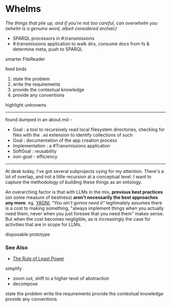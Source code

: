 # Whelms

*The things that pile up, and if you're not too careful, can overwhelm you (whelm is a genuine word, albeit considered archaic)*

* SPARQL processors in #:transmissions
* #:transmissions application to walk dirs, consume docs from fs & determine meta, push to SPARQL

smarter FileReader

feed birds

1. state the problem
2. write the requirements
3. provide the contextual knowledge
4. provide any conventions

highlight unknowns

---
found dumped in an about.md -
- Goal : a tool to recursively read local filesystem directories, checking for files with the `.md` extension to identify collections of such
- Goal : documentation of the app creation process
- Implementation : a #Transmissions application
- SoftGoal : reusability
- _non-goal_ - efficiency

---

At desk today, I've got several subprojects vying for my attention. There's a lot of overlap, and not a little recursion at a conceptual level. I want to capture the methodology of building these things as an ontology.  

An overarching factor is that with LLMs in the mix, **previous best practices** (on some measure of bestness) **aren't necessarily the best approaches any more**. eg. [YAGNI](https://en.wikipedia.org/wiki/You_aren't_gonna_need_it), *"You ain't gonna need it"* legitimately assumes there is a cost to making something, "always implement things when you actually need them, never when you just foresee that you need them" makes sense. But when the cost becomes negligible, as is increasingly the case for activities that are in scope for LLMs.

disposable prototype

### See Also
* [The Rule of Least Power](https://www.w3.org/2001/tag/doc/leastPower.html)

simplify
* zoom out, shift to a higher level of abstraction
* decompose

state the problem
write the requirements
provide the contextual knowledge
provide any conventions
